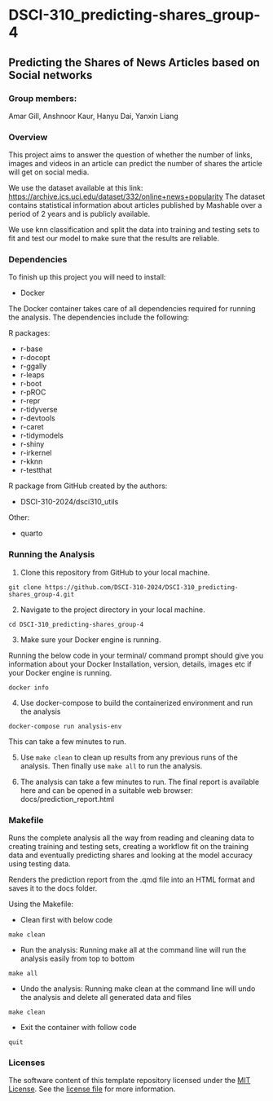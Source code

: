 # DSCI-310_predicting-shares_group-4

## Predicting the Shares of News Articles based on Social networks

### Group members:

Amar Gill, Anshnoor Kaur, Hanyu Dai, Yanxin Liang

### Overview

This project aims to answer the question of whether the number of links, images and videos in an article can predict the number of shares the article will get on social media.

We use the dataset available at this link: https://archive.ics.uci.edu/dataset/332/online+news+popularity 
The dataset contains statistical information about articles published by Mashable over a period of 2 years and is publicly available.

We use knn classification and split the data into training and testing sets to fit and test our model to make sure that the results are reliable.

### Dependencies

To finish up this project you will need to install:

-   Docker

The Docker container takes care of all dependencies required for running the analysis. The dependencies include the following:

R packages:

- r-base
- r-docopt
- r-ggally
- r-leaps
- r-boot
- r-pROC
- r-repr
- r-tidyverse
- r-devtools
- r-caret
- r-tidymodels
- r-shiny
- r-irkernel
- r-kknn
- r-testthat

R package from GitHub created by the authors:

- DSCI-310-2024/dsci310_utils

Other:

- quarto

### Running the Analysis

1. Clone this repository from GitHub to your local machine.

```
git clone https://github.com/DSCI-310-2024/DSCI-310_predicting-shares_group-4.git
```

2. Navigate to the project directory in your local machine.

```
cd DSCI-310_predicting-shares_group-4
```

3. Make sure your Docker engine is running.

Running the below code in your terminal/ command prompt should give you information about your Docker Installation, version, details, images etc if your Docker engine is running.

```
docker info
```

4. Use docker-compose to build the containerized environment and run the analysis

```
docker-compose run analysis-env
```
This can take a few minutes to run.

5. Use ```make clean``` to clean up results from any previous runs of the analysis. Then finally use ```make all``` to run the analysis.

6. The analysis can take a few minutes to run. The final report is available here and can be opened in a suitable web browser: docs/prediction_report.html

### Makefile

Runs the complete analysis all the way from reading and cleaning data to creating training and testing sets, creating a workflow fit on the training data and eventually predicting shares and looking at the model accuracy using testing data.

Renders the prediction report from the .qmd file into an HTML format and saves it to the docs folder.

Using the Makefile:

- Clean first with below code
```
make clean
```
- Run the analysis: Running make all at the command line will run the analysis easily from top to bottom
```
make all
```
- Undo the analysis: Running make clean at the command line will undo the analysis and delete all generated data and files
```
make clean
```
- Exit the container with follow code
```
quit
```

### Licenses

The software content of this template repository licensed under the [MIT License](https://spdx.org/licenses/MIT.html). See the [license file](LICENSE.md) for more information.
